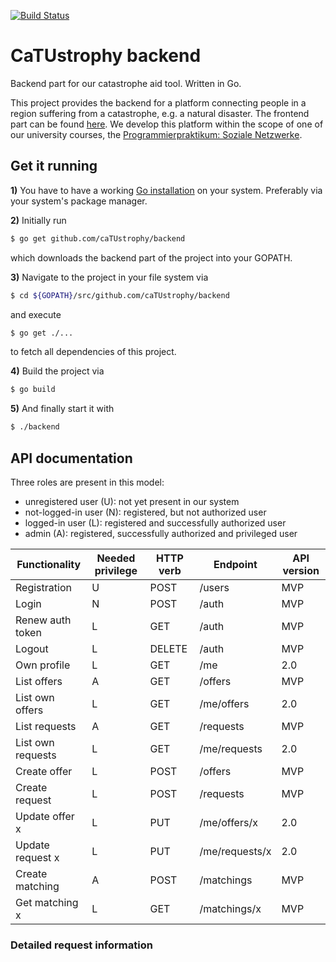 [![Build Status](https://travis-ci.org/caTUstrophy/backend.svg?branch=master)](https://travis-ci.org/caTUstrophy/backend)

# CaTUstrophy backend

Backend part for our catastrophe aid tool. Written in Go.

This project provides the backend for a platform connecting people in a region suffering from a catastrophe, e.g. a natural disaster. The frontend part can be found [here](https://github.com/caTUstrophy/frontend). We develop this platform within the scope of one of our university courses, the [Programmierpraktikum: Soziale Netzwerke](https://www.cit.tu-berlin.de/menue/teaching/sommersemester_16/programmierpraktikum_soziale_netzwerke_ppsn/).

## Get it running

**1)** You have to have a working [Go installation](https://golang.org/doc/install) on your system. Preferably via your system's package manager.

**2)** Initially run
```bash
$ go get github.com/caTUstrophy/backend
```
which downloads the backend part of the project into your GOPATH.

**3)** Navigate to the project in your file system via
```bash
$ cd ${GOPATH}/src/github.com/caTUstrophy/backend
```
and execute
```bash
$ go get ./...
```
to fetch all dependencies of this project.

**4)** Build the project via
```bash
$ go build
```

**5)** And finally start it with
```bash
$ ./backend
```

## API documentation

Three roles are present in this model:
* unregistered user (U): not yet present in our system
* not-logged-in user (N): registered, but not authorized user
* logged-in user (L): registered and successfully authorized user
* admin (A): registered, successfully authorized and privileged user

| Functionality | Needed privilege | HTTP verb | Endpoint | API version |
| ------------- | ---------------- | --------- | -------- | ----------- |
| Registration  | U                | POST      | /users   | MVP         |
| Login         | N                | POST      | /auth    | MVP         |
| Renew auth token | L             | GET       | /auth    | MVP         |
| Logout        | L                | DELETE    | /auth    | MVP         |
| Own profile   | L                | GET       | /me      | 2.0         |
| List offers   | A                | GET       | /offers  |  MVP        |
| List own offers | L              | GET       | /me/offers |  2.0      |
| List requests | A                | GET       | /requests  | MVP       |
| List own requests | L            | GET       | /me/requests | 2.0     |
| Create offer  | L                | POST      | /offers  | MVP         |
| Create request | L               | POST      | /requests  | MVP       |
| Update offer x | L               | PUT       | /me/offers/x | 2.0     |
| Update request x | L             | PUT       | /me/requests/x | 2.0   |
| Create matching | A              | POST      | /matchings | MVP       |
| Get matching x | L               | GET       | /matchings/x | MVP     |

### Detailed request information